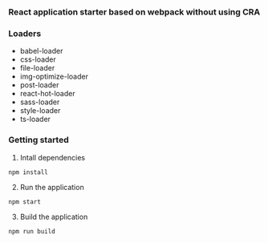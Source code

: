 ### React application starter based on webpack without using CRA

### Loaders

- babel-loader
- css-loader
- file-loader
- img-optimize-loader
- post-loader
- react-hot-loader
- sass-loader
- style-loader
- ts-loader

### Getting started

1. Intall dependencies

```
npm install
```

2. Run the application

```
npm start
```

3. Build the application

```
npm run build
```
